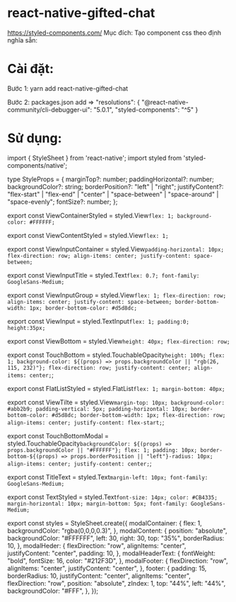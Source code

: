 # react-native-gifted-chat

https://styled-components.com/
Mục đích: Tạo component css theo định nghĩa sẵn:

# Cài đặt:

Bước 1: yarn add react-native-gifted-chat

Bước 2: 
packages.json 
add => 
 "resolutions": {
    "@react-native-community/cli-debugger-ui": "5.0.1",
    "styled-components": "^5"
  }


# Sử dụng:


import { StyleSheet } from 'react-native';
import styled from 'styled-components/native';

type StyleProps = {
  marginTop?: number;
  paddingHorizontal?: number;
  backgroundColor?: string;
  borderPosition?: "left" | "right";
  justifyContent?: "flex-start" | "flex-end" | "center" | "space-between" | "space-around" | "space-evenly";
  fontSize?: number;
};

export const ViewContainerStyled = styled.View`
  flex: 1;
  background-color: #FFFFFF;
`

export const ViewContentStyled = styled.View`
  flex: 1;
`

export const ViewInputContainer = styled.View`
  padding-horizontal: 10px;
  flex-direction: row;
  align-items: center;
  justify-content: space-between;
`

export const ViewInputTitle = styled.Text`
  flex: 0.7;
  font-family: GoogleSans-Medium;
`

export const ViewInputGroup = styled.View`
  flex: 1;
  flex-direction: row;
  align-items: center;
  justify-content: space-between;
  border-bottom-width: 1px;
  border-bottom-color: #d5d8dc;
`

export const ViewInput = styled.TextInput`
  flex: 1;
  padding:0;
  height:35px;
`

export const ViewBottom = styled.View`
  height: 40px;
  flex-direction: row;
`

export const TouchBottom = styled.TouchableOpacity<StyleProps>`
  height: 100%;
  flex: 1;
  background-color: ${(props) => props.backgroundColor || "rgb(26, 115, 232)"};
  flex-direction: row;
  justify-content: center;
  align-items: center;
`;

export const FlatListStyled = styled.FlatList`
  flex: 1;
  margin-bottom: 40px;
`

export const ViewTilte = styled.View`
  margin-top: 10px;
  background-color: #abb2b9;
  padding-vertical: 5px;
  padding-horizontal: 10px;
  border-bottom-color: #d5d8dc;
  border-bottom-width: 1px;
  flex-direction: row;
  align-items: center;
  justify-content: flex-start;
`;

export const TouchBottomModal = styled.TouchableOpacity<StyleProps>`
  backgroundColor: ${(props) => props.backgroundColor || "#FFFFFF"};
  flex: 1;
  padding: 10px;
  border-bottom-${(props) => props.borderPosition || "left"}-radius: 10px;
  align-items: center;
  justify-content: center;
`;

export const TitleText = styled.Text`
  margin-left: 10px;
  font-family: GoogleSans-Medium;
`

export const TextStyled = styled.Text`
  font-size: 14px;
  color: #CB4335;
  margin-horizontal: 10px;
  margin-bottom: 5px;
  font-family: GoogleSans-Medium;
`

export const styles = StyleSheet.create({
  modalContainer: {
    flex: 1,
    backgroundColor: "rgba(0,0,0,0.3)",
  },
  modalContent: {
    position: "absolute",
    backgroundColor: "#FFFFFF",
    left: 30,
    right: 30,
    top: "35%",
    borderRadius: 10,
  },
  modalHeder: {
    flexDirection: "row",
    alignItems: "center",
    justifyContent: "center",
    padding: 10,
  },
  modalHeaderText: {
    fontWeight: "bold",
    fontSize: 16,
    color: "#212F3D",
  },
  modalFooter: {
    flexDirection: "row",
    alignItems: "center",
    justifyContent: "center",
  },
  footer: {
    padding: 15,
    borderRadius: 10,
    justifyContent: "center",
    alignItems: "center",
    flexDirection: "row",
    position: "absolute",
    zIndex: 1,
    top: "44%",
    left: "44%",
    backgroundColor: "#FFF",
  },
});
